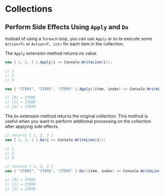 # Collections

## Perform Side Effects Using `Apply` and `Do`

Instead of using a `foreach` loop, you can use `Apply` or `Do` to execute some `Action<T>` or `Action<T, int>` for each item in the collection.

The `Apply` extension method returns no value.

``` csharp
new { 1, 2, 3 }.Apply(i => Console.WriteLine(i));

// 1
// 2
// 3

new { "ITEM1", "ITEM2", "ITEM3" }.Apply((item, index) => Console.WriteLine($"[{index}] = {item}"));

// [0] = ITEM1
// [1] = ITEM2
// [2] = ITEM3
```

The `Do` extension method returns the original collection.  This method is useful when you want to perform additional processing on the collection after applying side effects.

``` csharp
// returns { 1, 2, 3 }
new { 1, 2, 3 }.Do(i => Console.WriteLine(i));

// 1
// 2
// 3

// returns { 1, 2, 3 }
new { "ITEM1", "ITEM2", "ITEM3" }.Do((item, index) => Console.WriteLine($"[{index}] = {item}"));

// [0] = ITEM1
// [1] = ITEM2
// [2] = ITEM3
```
